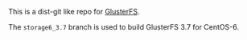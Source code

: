 This is a dist-git like repo for [GlusterFS](https://github.com/gluster/glusterfs).

The `storage6_3.7` branch is used to build GlusterFS 3.7 for CentOS-6.
